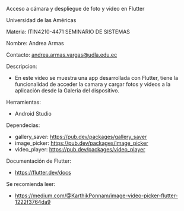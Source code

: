 Acceso a cámara y despliegue de foto y video en Flutter

 Universidad de las Américas
 
 Materia: ITIN4210-4471 SEMINARIO DE SISTEMAS
 
 Nombre: Andrea Armas
 
 Contacto: andrea.armas.vargas@udla.edu.ec

Descripcion:
 - En este video se muestra una app desarrollada con Flutter, tiene la funcionalidad de acceder la camara y 
   cargar fotos y videos a la aplicación desde la Galeria del dispositivo.

Herramientas:
  - Android Studio

Dependecias:
  - gallery_saver: https://pub.dev/packages/gallery_saver
  - image_picker: https://pub.dev/packages/image_picker
  - video_player: https://pub.dev/packages/video_player

Documentación de Flutter:
  - https://flutter.dev/docs

Se recomienda leer: 
  - https://medium.com/@KarthikPonnam/image-video-picker-flutter-1222f3764da9

